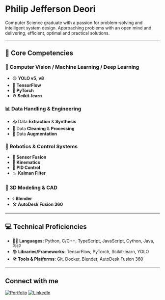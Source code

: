# Philip Jefferson Deori

Computer Science graduate with a passion for problem-solving and intelligent system design. Approaching problems with an open mind and delivering, efficient, optimal and practical solutions.

---
## 🚀 **Core Competencies**

### 🧠 **Computer Vision / Machine Learning / Deep Learning**
- 🟡 **YOLO v5**, **v8**
- 🔶 **TensorFlow**
- 🔷 **PyTorch**
- ⚙️ **Scikit-learn**

### 📊 **Data Handling & Engineering**
- 📥 Data **Extraction** & **Synthesis**
- 🧹 Data **Cleaning** & **Processing**
- 🧪 Data **Augmentation**

### 🤖 **Robotics & Control Systems**
- 🧭 **Sensor Fusion**
- 🦿 **Kinematics**
- 🎯 **PID Control**
- 📉 **Kalman Filter**

### 🧱 **3D Modeling & CAD**
- 🌀 **Blender**
- 🛠️ **AutoDesk Fusion 360**

---

## 💻 **Technical Proficiencies**

- 🧑‍💻 **Languages:** Python, C/C++, TypeScript, JavaScript, Cython, Java, PHP  
- 📚 **Libraries/Frameworks:** TensorFlow, PyTorch, Scikit-learn, YOLO  
- 🛠️ **Tools & Platforms:** Git, Docker, Blender, AutoDesk Fusion 360  

---


<!-- ## GitHub Stats

![Your GitHub stats](https://github-readme-stats.vercel.app/api?username=yourusername&show_icons=true&hide_title=true&hide_border=true&theme=default)

--- -->

## Connect with me
[![Portfolio](https://img.shields.io/badge/Portfolio-0A74DA?style=flat&logo=internet-explorer&logoColor=white)](https://portfolio-9952f.web.app)
[![LinkedIn](https://img.shields.io/badge/LinkedIn-blue?style=flat&logo=linkedin&logoColor=white)](https://linkedin.com/in/yourprofile)
